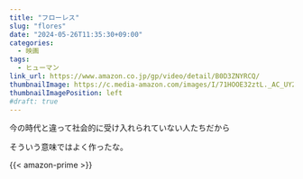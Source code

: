 ```yaml
---
title: "フローレス"
slug: "flores"
date: "2024-05-26T11:35:30+09:00"
categories:
  - 映画
tags:
  - ヒューマン
link_url: https://www.amazon.co.jp/gp/video/detail/B0D3ZNYRCQ/
thumbnailImage: https://c.media-amazon.com/images/I/71HOOE32ztL._AC_UY218_.jpg
thumbnailImagePosition: left
#draft: true
---
```

今の時代と違って社会的に受け入れられていない人たちだから
<!--more-->
そういう意味ではよく作ったな。

{{< amazon-prime >}}
